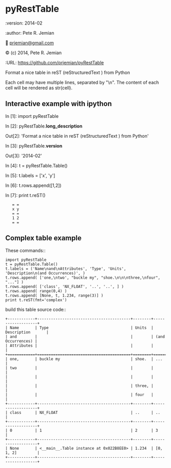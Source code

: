 pyRestTable
===========

:version:   2014-02

:author:    Pete R. Jemian

:email:     prjemian@gmail.com

:copyright: (c) 2014, Pete R. Jemian

:URL:       https://github.com/prjemian/pyRestTable

Format a nice table in reST (reStructuredText ) from Python

Each cell may have multiple lines, separated by "\n".
The content of each cell will be rendered as str(cell).


Interactive example with ipython
--------------------------------

   In [1]: import pyRestTable
   
   In [2]: pyRestTable.__long_description__
   
   Out[2]: 'Format a nice table in reST (reStructuredText ) from Python'
   
   In [3]: pyRestTable.__version__
   
   Out[3]: '2014-02'
   
   In [4]: t = pyRestTable.Table()
   
   In [5]: t.labels = ['x', 'y']
   
   In [6]: t.rows.append([1,2])
   
   In [7]: print t.reST()

	   = =
	   x y
	   = =
	   1 2
	   = =
   

Complex table example
---------------------

These commands::

    import pyRestTable
    t = pyRestTable.Table()
    t.labels = ('Name\nand\nAttributes', 'Type', 'Units', 'Description\n(and Occurrences)', )
    t.rows.append( ['one,\ntwo', "buckle my", "shoe.\n\n\nthree,\nfour", "..."] )
    t.rows.append( ['class', 'NX_FLOAT', '..', '..', ] )
    t.rows.append( range(0,4) )
    t.rows.append( [None, t, 1.234, range(3)] )
    print t.reST(fmt='complex')

build this table source code::

    +------------+-----------------------------------------+--------+-------------------+
    | Name       | Type                                    | Units  | Description       |
    | and        |                                         |        | (and Occurrences) |
    | Attributes |                                         |        |                   |
    +============+=========================================+========+===================+
    | one,       | buckle my                               | shoe.  | ...               |
    | two        |                                         |        |                   |
    |            |                                         |        |                   |
    |            |                                         | three, |                   |
    |            |                                         | four   |                   |
    +------------+-----------------------------------------+--------+-------------------+
    | class      | NX_FLOAT                                | ..     | ..                |
    +------------+-----------------------------------------+--------+-------------------+
    | 0          | 1                                       | 2      | 3                 |
    +------------+-----------------------------------------+--------+-------------------+
    | None       | <__main__.Table instance at 0x022B8EE0> | 1.234  | [0, 1, 2]         |
    +------------+-----------------------------------------+--------+-------------------+

